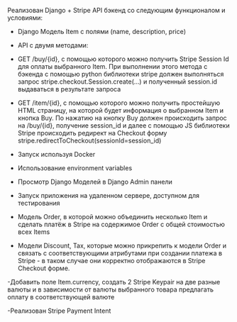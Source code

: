 Реализован Django + Stripe API бэкенд со следующим функционалом и условиями:

- Django Модель Item с полями (name, description, price)

- API с двумя методами:

- GET /buy/{id}, c помощью которого можно получить Stripe Session Id для оплаты выбранного Item. При выполнении этого метода c бэкенда с помощью python библиотеки stripe должен выполняться запрос stripe.checkout.Session.create(...) и полученный session.id выдаваться в результате запроса

- GET /item/{id}, c помощью которого можно получить простейшую HTML страницу, на которой будет информация о выбранном Item и кнопка Buy. По нажатию на кнопку Buy должен происходить запрос на /buy/{id}, получение session_id и далее с помощью JS библиотеки Stripe происходить редирект на Checkout форму stripe.redirectToCheckout(sessionId=session_id)

- Запуск используя Docker

- Использование environment variables

- Просмотр Django Моделей в Django Admin панели

- Запуск приложения на удаленном сервере, доступном для тестирования

- Модель Order, в которой можно объединить несколько Item и сделать платёж в Stripe на содержимое Order c общей стоимостью всех Items

- Модели Discount, Tax, которые можно прикрепить к модели Order и связать с соответствующими атрибутами при создании платежа в Stripe - в таком случае они корректно отображаются в Stripe Checkout форме.

-Добавить поле Item.currency, создать 2 Stripe Keypair на две разные валюты и в зависимости от валюты выбранного товара предлагать оплату в соответствующей валюте

-Реализован Stripe Payment Intent
